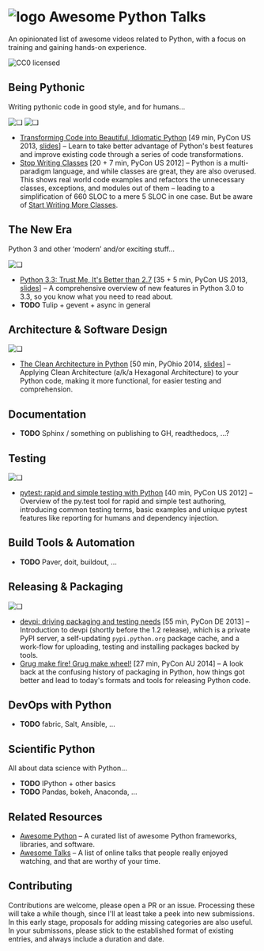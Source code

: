 # ![logo](https://raw.githubusercontent.com/jhermann/awesome-python-talks/master/static/logo.png) Awesome Python Talks

An opinionated list of awesome videos related to Python, with a focus on training and gaining hands-on experience.

![CC0 licensed](http://img.shields.io/badge/license-CC0-red.svg)


## Being Pythonic

Writing pythonic code in good style, and for humans…

![❑](https://raw.githubusercontent.com/jhermann/awesome-python-talks/master/static/_thumbs/transforming-code.png)
![❑](https://raw.githubusercontent.com/jhermann/awesome-python-talks/master/static/_thumbs/stop-writing-classes.png)

* [Transforming Code into Beautiful, Idiomatic Python](https://www.youtube.com/watch?v=OSGv2VnC0go) [49 min, PyCon US 2013, [slides](https://speakerdeck.com/pyconslides/transforming-code-into-beautiful-idiomatic-python-by-raymond-hettinger-1)] – Learn to take better advantage of Python's best features and improve existing code through a series of code transformations.
* [Stop Writing Classes](http://youtu.be/o9pEzgHorH0) \[20 + 7 min, PyCon US 2012] – Python is a multi-paradigm language, and while classes are great, they are also overused. This shows real world code examples and refactors the unnecessary classes, exceptions, and modules out of them – leading to a simplification of 660 SLOC to a mere 5 SLOC in one case. But be aware of [Start Writing More Classes](http://lucumr.pocoo.org/2013/2/13/moar-classes/).


## The New Era

Python 3 and other ‘modern’ and/or exciting stuff…

![❑](https://raw.githubusercontent.com/jhermann/awesome-python-talks/master/static/_thumbs/python-3.3-better.png)

* [Python 3.3: Trust Me, It's Better than 2.7](http://youtu.be/f_6vDi7ywuA) [35 + 5 min, PyCon US 2013, [slides](https://speakerdeck.com/pyconslides/python-3-dot-3-trust-me-its-better-than-python-2-dot-7-by-dr-brett-cannon)] – A comprehensive overview of new features in Python 3.0 to 3.3, so you know what you need to read about.
* **TODO** Tulip + gevent + async in general


## Architecture & Software Design

![❑](https://raw.githubusercontent.com/jhermann/awesome-python-talks/master/static/_thumbs/clean-architecture.png)

* [The Clean Architecture in Python](http://youtu.be/DJtef410XaM) [50 min, PyOhio 2014, [slides](http://rhodesmill.org/brandon/slides/2013-10-pyconie/)] – Applying Clean Architecture (a/k/a Hexagonal Architecture) to your Python code, making it more functional, for easier testing and comprehension.


## Documentation

* **TODO** Sphinx / something on publishing to GH, readthedocs, …?


## Testing

![❑](https://raw.githubusercontent.com/jhermann/awesome-python-talks/master/static/_thumbs/pytest-2012.png)

* [pytest: rapid and simple testing with Python](http://www.youtube.com/watch?v=9LVqBQcFmyw) [40 min, PyCon US 2012] – Overview of the py.test tool for rapid and simple  test authoring, introducing common testing terms, basic examples and unique pytest features like reporting for humans and dependency injection.


## Build Tools & Automation

* **TODO** Paver, doit, buildout, …


## Releasing & Packaging

![❑](https://raw.githubusercontent.com/jhermann/awesome-python-talks/master/static/_thumbs/devpi-2013.png)

* [devpi: driving packaging and testing needs](http://www.youtube.com/watch?v=84oOMBUUywI) [55 min, PyCon DE 2013] – Introduction to devpi (shortly before the 1.2 release), which is a private PyPI server, a self-updating `pypi.python.org` package cache, and a work-flow for uploading, testing and installing packages backed by tools.
* [Grug make fire! Grug make wheel!](https://www.youtube.com/watch?v=UtFHIpNPMPA) [27 min, PyCon AU 2014] – A look back at the confusing history of packaging in Python, how things got better and lead to today's formats and tools for releasing Python code.


## DevOps with Python

* **TODO** fabric, Salt, Ansible, …


## Scientific Python

All about data science with Python…

* **TODO** IPython + other basics
* **TODO** Pandas, bokeh, Anaconda, …


## Related Resources

* [Awesome Python](https://github.com/vinta/awesome-python) – A curated list of awesome Python frameworks, libraries, and software.
* [Awesome Talks](https://github.com/JanVanRyswyck/awesome-talks) – A list of online talks that people really enjoyed watching, and that are worthy of your time.


## Contributing

Contributions are welcome, please open a PR or an issue. Processing these will take a while though, since I'll at least take a peek into new submissions. In this early stage, proposals for adding missing categories are also useful. In your submissons, please stick to the established format of existing entries, and always include a duration and date.
